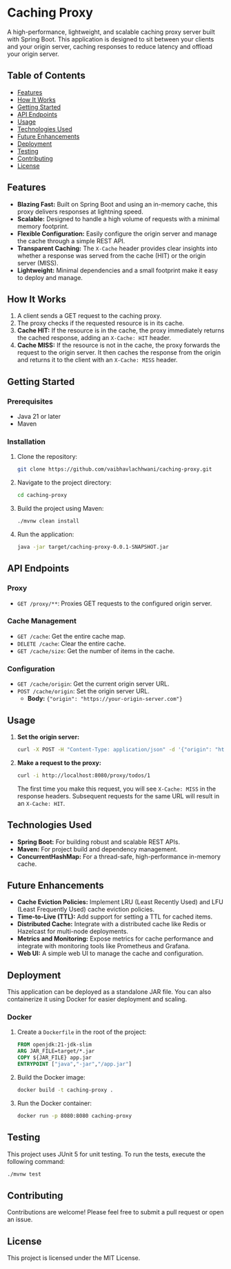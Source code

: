 # Caching Proxy

A high-performance, lightweight, and scalable caching proxy server built with Spring Boot. This application is designed to sit between your clients and your origin server, caching responses to reduce latency and offload your origin server.

## Table of Contents

* [Features](#features)
* [How It Works](#how-it-works)
* [Getting Started](#getting-started)
* [API Endpoints](#api-endpoints)
* [Usage](#usage)
* [Technologies Used](#technologies-used)
* [Future Enhancements](#future-enhancements)
* [Deployment](#deployment)
* [Testing](#testing)
* [Contributing](#contributing)
* [License](#license)

## Features

*   **Blazing Fast:** Built on Spring Boot and using an in-memory cache, this proxy delivers responses at lightning speed.
*   **Scalable:** Designed to handle a high volume of requests with a minimal memory footprint.
*   **Flexible Configuration:** Easily configure the origin server and manage the cache through a simple REST API.
*   **Transparent Caching:** The `X-Cache` header provides clear insights into whether a response was served from the cache (HIT) or the origin server (MISS).
*   **Lightweight:** Minimal dependencies and a small footprint make it easy to deploy and manage.

## How It Works

1.  A client sends a GET request to the caching proxy.
2.  The proxy checks if the requested resource is in its cache.
3.  **Cache HIT:** If the resource is in the cache, the proxy immediately returns the cached response, adding an `X-Cache: HIT` header.
4.  **Cache MISS:** If the resource is not in the cache, the proxy forwards the request to the origin server. It then caches the response from the origin and returns it to the client with an `X-Cache: MISS` header.

## Getting Started

### Prerequisites

*   Java 21 or later
*   Maven

### Installation

1.  Clone the repository:
    ```bash
    git clone https://github.com/vaibhavlachhwani/caching-proxy.git
    ```
2.  Navigate to the project directory:
    ```bash
    cd caching-proxy
    ```
3.  Build the project using Maven:
    ```bash
    ./mvnw clean install
    ```
4.  Run the application:
    ```bash
    java -jar target/caching-proxy-0.0.1-SNAPSHOT.jar
    ```

## API Endpoints

### Proxy

*   `GET /proxy/**`: Proxies GET requests to the configured origin server.

### Cache Management

*   `GET /cache`: Get the entire cache map.
*   `DELETE /cache`: Clear the entire cache.
*   `GET /cache/size`: Get the number of items in the cache.

### Configuration

*   `GET /cache/origin`: Get the current origin server URL.
*   `POST /cache/origin`: Set the origin server URL.
    *   **Body:** `{"origin": "https://your-origin-server.com"}`

## Usage

1.  **Set the origin server:**
    ```bash
    curl -X POST -H "Content-Type: application/json" -d '{"origin": "https://jsonplaceholder.typicode.com"}' http://localhost:8080/cache/origin
    ```

2.  **Make a request to the proxy:**
    ```bash
    curl -i http://localhost:8080/proxy/todos/1
    ```

    The first time you make this request, you will see `X-Cache: MISS` in the response headers. Subsequent requests for the same URL will result in an `X-Cache: HIT`.

## Technologies Used

*   **Spring Boot:** For building robust and scalable REST APIs.
*   **Maven:** For project build and dependency management.
*   **ConcurrentHashMap:** For a thread-safe, high-performance in-memory cache.

## Future Enhancements

*   **Cache Eviction Policies:** Implement LRU (Least Recently Used) and LFU (Least Frequently Used) cache eviction policies.
*   **Time-to-Live (TTL):** Add support for setting a TTL for cached items.
*   **Distributed Cache:** Integrate with a distributed cache like Redis or Hazelcast for multi-node deployments.
*   **Metrics and Monitoring:** Expose metrics for cache performance and integrate with monitoring tools like Prometheus and Grafana.
*   **Web UI:** A simple web UI to manage the cache and configuration.

## Deployment

This application can be deployed as a standalone JAR file. You can also containerize it using Docker for easier deployment and scaling.

### Docker

1.  Create a `Dockerfile` in the root of the project:

    ```Dockerfile
    FROM openjdk:21-jdk-slim
    ARG JAR_FILE=target/*.jar
    COPY ${JAR_FILE} app.jar
    ENTRYPOINT ["java","-jar","/app.jar"]
    ```

2.  Build the Docker image:

    ```bash
    docker build -t caching-proxy .
    ```

3.  Run the Docker container:

    ```bash
    docker run -p 8080:8080 caching-proxy
    ```

## Testing

This project uses JUnit 5 for unit testing. To run the tests, execute the following command:

```bash
./mvnw test
```

## Contributing

Contributions are welcome! Please feel free to submit a pull request or open an issue.

## License

This project is licensed under the MIT License.
